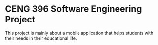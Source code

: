 <h1>CENG 396 Software Engineering Project</h1>
<p>This project is mainly about a mobile application that helps students with their needs in their educational life.</p>
